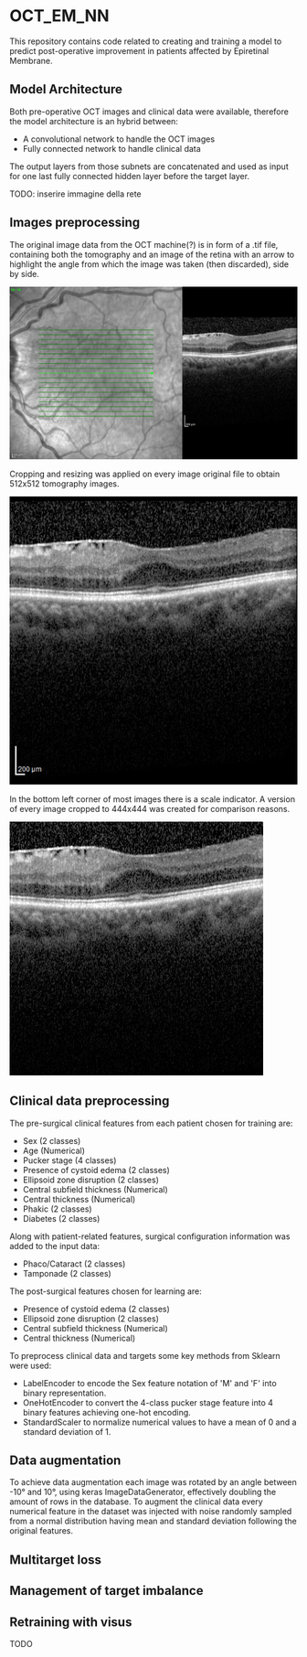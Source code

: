 # OCT_EM_NN

This repository contains code related to creating and training a model to predict post-operative improvement in patients affected by Epiretinal Membrane.

## Model Architecture 

Both pre-operative OCT images and clinical data were available, therefore the model architecture is an hybrid between:
- A convolutional network to handle the OCT images
- Fully connected network to handle clinical data

The output layers from those subnets are concatenated and used as input for one last fully connected hidden layer before the target layer.

TODO: inserire immagine della rete

## Images preprocessing

The original image data from the OCT machine(?) is in form of a .tif file, containing both the tomography and an image of the retina with an arrow to highlight the angle from which the image was taken (then discarded), side by side.

![Alt text](ReadmeIMGS/OCT.png)

Cropping and resizing was applied on every image original file to obtain 512x512 tomography images.

![Alt text](ReadmeIMGS/OCTcrop.png)

In the bottom left corner of most images there is a scale indicator. A version of every image cropped to 444x444 was created for comparison reasons.

![Alt text](ReadmeIMGS/OCTnorul.png)

## Clinical data preprocessing

The pre-surgical clinical features from each patient chosen for training are:
- Sex (2 classes)
- Age (Numerical)
- Pucker stage (4 classes)
- Presence of cystoid edema (2 classes)
- Ellipsoid zone disruption (2 classes)
- Central subfield thickness (Numerical)
- Central thickness (Numerical)
- Phakic (2 classes)
- Diabetes (2 classes)

Along with patient-related features, surgical configuration information was added to the input data:
- Phaco/Cataract (2 classes)
- Tamponade (2 classes)

The post-surgical features chosen for learning are:
- Presence of cystoid edema (2 classes)
- Ellipsoid zone disruption (2 classes)
- Central subfield thickness (Numerical)
- Central thickness (Numerical)

To preprocess clinical data and targets some key methods from Sklearn were used:
- LabelEncoder to encode the Sex feature notation of 'M' and 'F' into binary representation.
- OneHotEncoder to convert the 4-class pucker stage feature into 4 binary features achieving one-hot encoding.
- StandardScaler to normalize numerical values to have a mean of 0 and a standard deviation of 1.

## Data augmentation

To achieve data augmentation each image was rotated by an angle between -10° and 10°, using keras ImageDataGenerator, effectively doubling the amount of rows in the database. To augment the clinical data every numerical feature in the dataset was injected with noise randomly sampled from a normal distribution having mean and standard deviation following the original features.

## Multitarget loss



## Management of target imbalance

## Retraining with visus

TODO